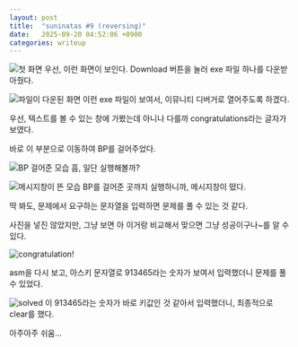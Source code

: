 ```yaml
---
layout: post
title:  "suninatas #9 (reversing)"
date:   2025-09-20 04:52:06 +0900
categories: writeup
---
```


![첫 화면](../assets/img/2025-09-20-suninatas-#9-(reversing)/image1.png)
우선, 이런 화면이 보인다. Download 버튼을 눌러 exe 파일 하나를 다운받아줬다.

![파일이 다운된 화면](../assets/img/2025-09-20-suninatas-#9-(reversing)/image2.png)
이런 exe 파일이 보여서, 이뮤니티 디버거로 열어주도록 하겠다.

우선, 텍스트를 볼 수 있는 창에 가봤는데 아니나 다를까 congratulations라는 글자가 보였다.

바로 이 부분으로 이동하여 BP를 걸어주었다. 

![BP 걸어준 모습](../assets/img/2025-09-20-suninatas-#9-(reversing)/image3.png)
흠, 일단 실행해볼까? 

![메시지창이 뜬 모습](../assets/img/2025-09-20-suninatas-#9-(reversing)/image4.png)
BP를 걸어준 곳까지 실행하니까, 메시지창이 떴다. 

딱 봐도, 문제에서 요구하는 문자열을 입력하면 문제를 풀 수 있는 것 같다.

사진을 넣진 않았지만, 그냥 보면 아 이거랑 비교해서 맞으면 그냥 성공이구나~를 알 수 있다. 

![congratulation!](../assets/img/2025-09-20-suninatas-#9-(reversing)/image5.png)

asm을 다시 보고, 아스키 문자열로 913465라는 숫자가 보여서 입력했더니 문제를 풀 수 있었다.

![solved](../assets/img/2025-09-20-suninatas-#9-(reversing)/image6.png)
이 913465라는 숫자가 바로 키값인 것 같아서 입력했더니, 최종적으로 clear를 했다.

아주아주 쉬움... 